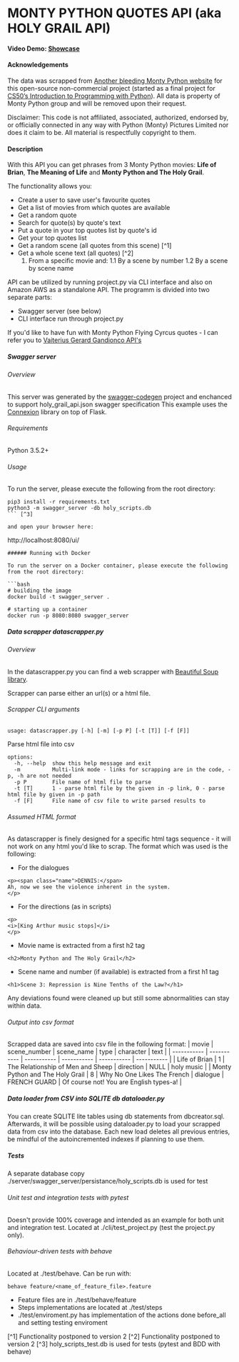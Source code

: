 # MONTY PYTHON QUOTES API (aka HOLY GRAIL API)

#### Video Demo:  [Showcase](https://youtu.be/4y4IUAh4s_c)

#### Acknowledgements
The data was scrapped from [Another bleeding Monty Python website](http://montypython.50webs.com/) for this open-source non-commercial project (started as a final project for [CS50’s Introduction to Programming with Python](https://cs50.harvard.edu/python/2022/project/)). All data is property of Monty Python group and will be removed upon their request.

Disclaimer: This code is not affiliated, associated, authorized, endorsed by, or officially connected in any way with Python (Monty) Pictures Limited nor does it claim to be. All material is respectfully copyright to them.

#### Description
With this API you can get phrases from 3 Monty Python movies: **Life of Brian**, **The Meaning of Life** and **Monty Python and The Holy Grail**.

The functionality allows you:
* Create a user to save user's favourite quotes
* Get a list of movies from which quotes are available
* Get a random quote
* Search for quote(s) by quote's text
* Put a quote in your top quotes list by quote's id
* Get your top quotes list
* Get a random scene (all quotes from this scene) [^1]
* Get a whole scene text (all quotes) [^2]
    1. From a specific movie and:
        1.1 By a scene by number
        1.2 By a scene by scene name

API can be utilized by running project.py via CLI interface and also on Amazon AWS as a standalone API.
The programm is divided into two separate parts:
* Swagger server (see below)
* CLI interface run through project.py

If you'd like to have fun with Monty Python Flying Cyrcus quotes - I can refer you to [Vaiterius
Gerard Gandionco API's](https://github.com/Vaiterius/Monty-Pythons-Flying-API/blob/main/README.md)

##### Swagger server

###### Overview
This server was generated by the [swagger-codegen](https://github.com/swagger-api/swagger-codegen) project and enchanced to support holy_grail_api.json swagger specification
This example uses the [Connexion](https://github.com/zalando/connexion) library on top of Flask.

###### Requirements
Python 3.5.2+

###### Usage
To run the server, please execute the following from the root directory:

```
pip3 install -r requirements.txt
python3 -m swagger_server -db holy_scripts.db
``` [^3]

and open your browser here:

```
http://localhost:8080/ui/
```
###### Running with Docker

To run the server on a Docker container, please execute the following from the root directory:

```bash
# building the image
docker build -t swagger_server .

# starting up a container
docker run -p 8080:8080 swagger_server
```

##### Data scrapper datascrapper.py

###### Overview
In the datascrapper.py you can find a web scrapper with [Beautiful Soup library](https://www.crummy.com/software/BeautifulSoup/bs4/doc/#).

Scrapper can parse either an url(s) or a html file.

###### Scrapper CLI arguments
```
usage: datascrapper.py [-h] [-m] [-p P] [-t [T]] [-f [F]]
```
Parse html file into csv
```
options:
  -h, --help  show this help message and exit
  -m          Multi-link mode - links for scrapping are in the code, -p, -h are not needed
  -p P        File name of html file to parse
  -t [T]      1 - parse html file by the given in -p link, 0 - parse html file by given in -p path
  -f [F]      File name of csv file to write parsed results to
```

###### Assumed HTML format

As datascrapper is finely designed for a specific html tags sequence - it will not work on any html you'd like to scrap.
The format which was used is the following:

* For the dialogues
```
<p><span class="name">DENNIS:</span>
Ah, now we see the violence inherent in the system.
</p>
```
* For the directions (as in scripts)
```
<p>
<i>[King Arthur music stops]</i>
</p>
```
* Movie name is extracted from a first h2 tag
```
<h2>Monty Python and The Holy Grail</h2>
```
* Scene name and number (if available) is extracted from a first h1 tag
```
<h1>Scene 3: Repression is Nine Tenths of the Law?</h1>
```

Any deviations found were cleaned up but still some abnormalities can stay within data.

###### Output into csv format

Scrapped data are saved into csv file in the following format:
| movie | scene_number | scene_name | type | character | text |
| ----------- | ----------- | ----------- | ----------- | ----------- | ----------- |
| Life of Brian | 1 | The Relationship of Men and Sheep | direction | NULL | holy music |
| Monty Python and The Holy Grail | 8 | Why No One Likes The French | dialogue | FRENCH GUARD | Of course not! You are English types-a! |

##### Data loader from CSV into SQLITE db dataloader.py

You can create SQLITE lite tables using db statements from dbcreator.sql. Afterwards, it will be possible using dataloader.py to load your scrapped data from csv into the database. Each new load deletes all previous entries, be mindful of the autoincremented indexes if planning to use them.

##### Tests

A separate database copy ./server/swagger_server/persistance/holy_scripts.db is used for test

###### Unit test and integration tests with pytest
Doesn't provide 100% coverage and intended as an example for both unit and integration test.
Located at ./cli/test_project.py (test the project.py only).

###### Behaviour-driven tests with behave

Located at ./test/behave. Can be run with:
```
behave feature/<name_of_feature_file>.feature
```
* Feature files are in ./test/behave/feature
* Steps implementations are located at ./test/steps
* ./test/enviroment.py has implementation of the actions done before_all and setting testing enviroment

[^1] Functionality postponed to version 2
[^2] Functionality postponed to version 2
[^3] holy_scripts_test.db is used for tests (pytest and BDD with behave)
